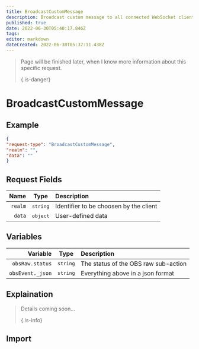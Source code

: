 ```yaml
---
title: BroadcastCustomMessage
description: Broadcast custom message to all connected WebSocket clients
published: true
date: 2022-06-30T05:40:17.846Z
tags:
editor: markdown
dateCreated: 2022-06-30T05:37:11.438Z
---
```



> Page will be finished later, when I know more information about this specific request. 
> 
> {.is-danger}

# BroadcastCustomMessage

## Example
```json
{
"request-type": "BroadcastCustomMessage",
"realm": "",
"data": ""
}
```

## Request Fields
|    Name |       Type        | Description                            |
| -------:|:-----------------:|:-------------------------------------- |
| `realm` | <kbd>string</kbd> | Identifier to be choosen by the client |
|  `data` | <kbd>object</kbd> | User-defined data                      |

## Variables
|         Variable |       Type        | Description                          |
| ----------------:|:-----------------:|:------------------------------------ |
|  `obsRaw.status` | <kbd>string</kbd> | The status of the OBS raw sub-action |
| `obsEvent._json` | <kbd>string</kbd> | Everything above in a json format    |
## Explaination
> Details coming soon... 
> 
> {.is-info}

## Import

```

```